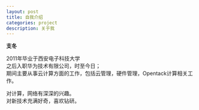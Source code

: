 ```yaml
---
layout: post
title: 自我介绍
categories: project
description: 关于我
---
```

       
       
    
 
     
      
     
**支冬**       

2011年毕业于西安电子科技大学    
之后入职华为技术有限公司，时至今日；    
期间主要从事云计算方面的工作，包括云管理，硬件管理，Opentack计算相关工作。    

对计算，网络有深深的兴趣。        
对新技术充满好奇，喜欢钻研。    
